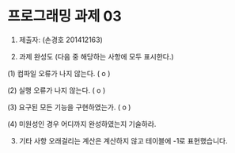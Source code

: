 ﻿# 프로그래밍 과제 03

1. 제출자:   (손경호 201412163)

2. 과제 완성도 (다음 중 해당하는 사항에 모두 표시한다.)

(1) 컴파일 오류가 나지 않는다. ( o )

(2) 실행 오류가 나지 않는다. ( o )

(3) 요구된 모든 기능을 구현하였는가. ( o )

(4) 미원성인 경우 어디까지 완성하였는지 기술하라.



3. 기타 사항 
오래걸리는 계산은 계산하지 않고 테이블에 -1로 표현했습니다.